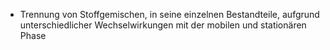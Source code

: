 - Trennung von Stoffgemischen, in seine einzelnen Bestandteile, aufgrund unterschiedlicher Wechselwirkungen mit der mobilen und stationären Phase
